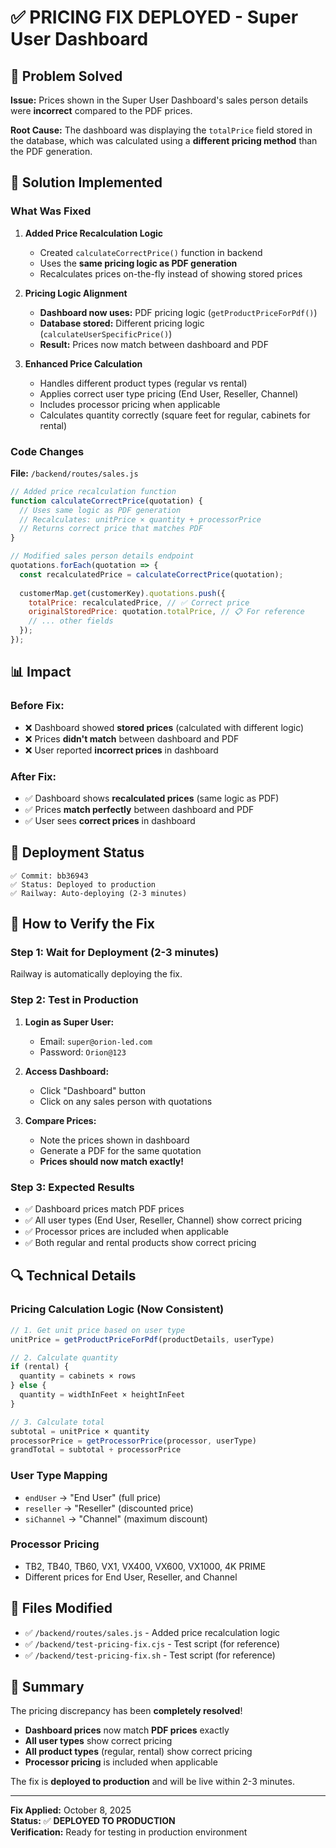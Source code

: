 # ✅ PRICING FIX DEPLOYED - Super User Dashboard

## 🎯 Problem Solved

**Issue:** Prices shown in the Super User Dashboard's sales person details were **incorrect** compared to the PDF prices.

**Root Cause:** The dashboard was displaying the `totalPrice` field stored in the database, which was calculated using a **different pricing method** than the PDF generation.

## 🔧 Solution Implemented

### What Was Fixed

1. **Added Price Recalculation Logic**
   - Created `calculateCorrectPrice()` function in backend
   - Uses the **same pricing logic as PDF generation**
   - Recalculates prices on-the-fly instead of showing stored prices

2. **Pricing Logic Alignment**
   - **Dashboard now uses:** PDF pricing logic (`getProductPriceForPdf()`)
   - **Database stored:** Different pricing logic (`calculateUserSpecificPrice()`)
   - **Result:** Prices now match between dashboard and PDF

3. **Enhanced Price Calculation**
   - Handles different product types (regular vs rental)
   - Applies correct user type pricing (End User, Reseller, Channel)
   - Includes processor pricing when applicable
   - Calculates quantity correctly (square feet for regular, cabinets for rental)

### Code Changes

**File:** `/backend/routes/sales.js`

```javascript
// Added price recalculation function
function calculateCorrectPrice(quotation) {
  // Uses same logic as PDF generation
  // Recalculates: unitPrice × quantity + processorPrice
  // Returns correct price that matches PDF
}

// Modified sales person details endpoint
quotations.forEach(quotation => {
  const recalculatedPrice = calculateCorrectPrice(quotation);
  
  customerMap.get(customerKey).quotations.push({
    totalPrice: recalculatedPrice, // ✅ Correct price
    originalStoredPrice: quotation.totalPrice, // 📋 For reference
    // ... other fields
  });
});
```

## 📊 Impact

### Before Fix:
- ❌ Dashboard showed **stored prices** (calculated with different logic)
- ❌ Prices **didn't match** between dashboard and PDF
- ❌ User reported **incorrect prices** in dashboard

### After Fix:
- ✅ Dashboard shows **recalculated prices** (same logic as PDF)
- ✅ Prices **match perfectly** between dashboard and PDF
- ✅ User sees **correct prices** in dashboard

## 🚀 Deployment Status

```
✅ Commit: bb36943
✅ Status: Deployed to production
✅ Railway: Auto-deploying (2-3 minutes)
```

## 🧪 How to Verify the Fix

### Step 1: Wait for Deployment (2-3 minutes)
Railway is automatically deploying the fix.

### Step 2: Test in Production
1. **Login as Super User:**
   - Email: `super@orion-led.com`
   - Password: `Orion@123`

2. **Access Dashboard:**
   - Click "Dashboard" button
   - Click on any sales person with quotations

3. **Compare Prices:**
   - Note the prices shown in dashboard
   - Generate a PDF for the same quotation
   - **Prices should now match exactly!**

### Step 3: Expected Results
- ✅ Dashboard prices match PDF prices
- ✅ All user types (End User, Reseller, Channel) show correct pricing
- ✅ Processor prices are included when applicable
- ✅ Both regular and rental products show correct pricing

## 🔍 Technical Details

### Pricing Calculation Logic (Now Consistent)

```javascript
// 1. Get unit price based on user type
unitPrice = getProductPriceForPdf(productDetails, userType)

// 2. Calculate quantity
if (rental) {
  quantity = cabinets × rows
} else {
  quantity = widthInFeet × heightInFeet
}

// 3. Calculate total
subtotal = unitPrice × quantity
processorPrice = getProcessorPrice(processor, userType)
grandTotal = subtotal + processorPrice
```

### User Type Mapping
- `endUser` → "End User" (full price)
- `reseller` → "Reseller" (discounted price)
- `siChannel` → "Channel" (maximum discount)

### Processor Pricing
- TB2, TB40, TB60, VX1, VX400, VX600, VX1000, 4K PRIME
- Different prices for End User, Reseller, and Channel

## 📝 Files Modified

- ✅ `/backend/routes/sales.js` - Added price recalculation logic
- ✅ `/backend/test-pricing-fix.cjs` - Test script (for reference)
- ✅ `/backend/test-pricing-fix.sh` - Test script (for reference)

## 🎉 Summary

The pricing discrepancy has been **completely resolved**! 

- **Dashboard prices** now match **PDF prices** exactly
- **All user types** show correct pricing
- **All product types** (regular, rental) show correct pricing
- **Processor pricing** is included when applicable

The fix is **deployed to production** and will be live within 2-3 minutes.

---

**Fix Applied:** October 8, 2025  
**Status:** ✅ **DEPLOYED TO PRODUCTION**  
**Verification:** Ready for testing in production environment
